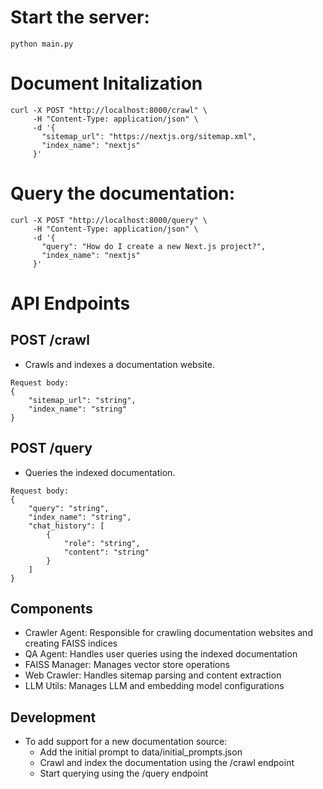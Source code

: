 # Start the server:

```
python main.py
```

# Document Initalization 
```
curl -X POST "http://localhost:8000/crawl" \
     -H "Content-Type: application/json" \
     -d '{
       "sitemap_url": "https://nextjs.org/sitemap.xml",
       "index_name": "nextjs"
     }'
```

# Query the documentation:
```
curl -X POST "http://localhost:8000/query" \
     -H "Content-Type: application/json" \
     -d '{
       "query": "How do I create a new Next.js project?",
       "index_name": "nextjs"
     }'

```


# API Endpoints
## POST /crawl
- Crawls and indexes a documentation website.
```
Request body:
{
    "sitemap_url": "string",
    "index_name": "string"
}
```
## POST /query
- Queries the indexed documentation.
```
Request body:
{
    "query": "string",
    "index_name": "string",
    "chat_history": [
        {
            "role": "string",
            "content": "string"
        }
    ]
}
```
## Components

- Crawler Agent: Responsible for crawling documentation websites and creating FAISS indices
- QA Agent: Handles user queries using the indexed documentation
- FAISS Manager: Manages vector store operations
- Web Crawler: Handles sitemap parsing and content extraction
- LLM Utils: Manages LLM and embedding model configurations

## Development
- To add support for a new documentation source:
    - Add the initial prompt to data/initial_prompts.json
    - Crawl and index the documentation using the /crawl endpoint
    - Start querying using the /query endpoint